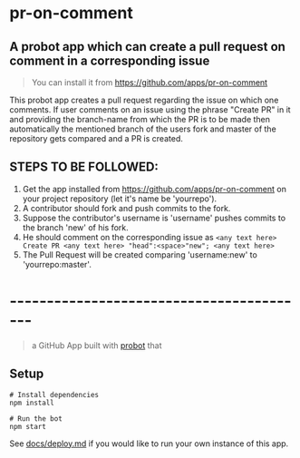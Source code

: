 # pr-on-comment

## A probot app which can create a pull request on comment in a corresponding issue

>You can install it from https://github.com/apps/pr-on-comment

This probot app creates a pull request regarding the issue on which one comments.
If user comments on an issue using the phrase "Create PR" in it and providing the branch-name from which the PR is to be made then automatically the mentioned branch of the users fork and master of the repository gets compared and a PR is created.


## STEPS TO BE FOLLOWED:

1. Get the app installed from https://github.com/apps/pr-on-comment on your project repository (let it's name be 'yourrepo').
2. A contributor should fork and push commits to the fork.
3. Suppose the contributor's username is 'username' pushes commits to the branch 'new' of his fork.
4. He should comment on the corresponding issue as ```<any text here> Create PR <any text here> "head":<space>"new"; <any text here>```
5. The Pull Request will be created comparing 'username:new' to 'yourrepo:master'.


# -----------------------------------------
> a GitHub App built with [probot](https://github.com/probot/probot) that

## Setup

```
# Install dependencies
npm install

# Run the bot
npm start
```

See [docs/deploy.md](docs/deploy.md) if you would like to run your own instance of this app.
